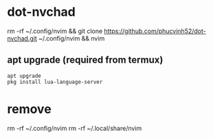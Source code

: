 # dot-nvchad

rm -rf ~/.config/nvim && git clone https://github.com/phucvinh52/dot-nvchad.git ~/.config/nvim && nvim
## apt upgrade (required from termux) 
```
apt upgrade
pkg install lua-language-server
```

# remove 

rm -rf ~/.config/nvim
rm -rf ~/.local/share/nvim
